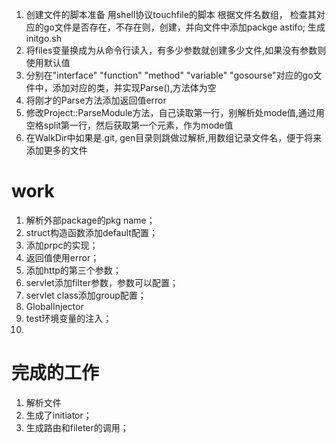 1. 创建文件的脚本准备
用shell协议touchfile的脚本 根据文件名数组， 检查其对应的go文件是否存在，不存在则，创建，并向文件中添加packge astifo; 生成initgo.sh
2. 将files变量换成为从命令行读入，有多少参数就创建多少文件,如果没有参数则使用默认值
3. 分别在"interface" "function" "method" "variable" "gosourse"对应的go文件中，添加对应的类，并实现Parse(),方法体为空
4. 将刚才的Parse方法添加返回值error
5. 修改Project::ParseModule方法，自己读取第一行，别解析处mode值,通过用空格split第一行，然后获取第一个元素，作为mode值
6. 在WalkDir中如果是.git, gen目录则跳做过解析,用数组记录文件名，便于将来添加更多的文件



# work
1. 解析外部package的pkg name；
2. struct构造函数添加default配置；
3. 添加prpc的实现；
4. 返回值使用error；
5. 添加http的第三个参数；
6. servlet添加filter参数，参数可以配置；
7. servlet class添加group配置；
8. GlobalInjector
9. test环境变量的注入；
10. 
# 完成的工作
1. 解析文件
2. 生成了initiator；
3. 生成路由和fileter的调用；